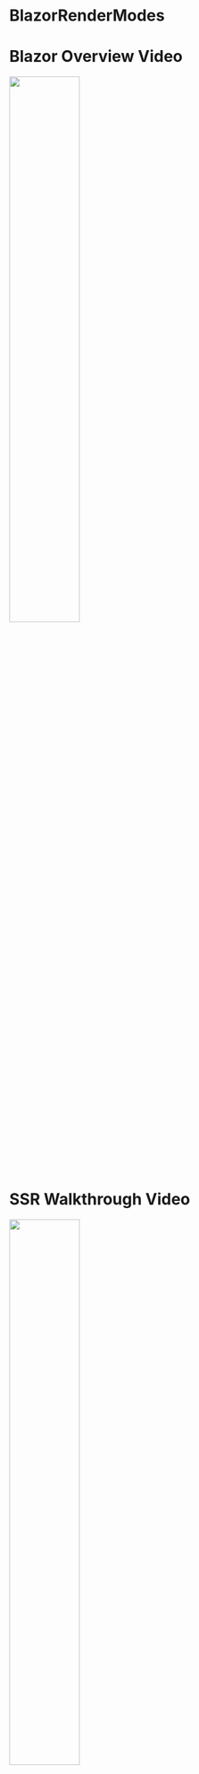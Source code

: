 # BlazorRenderModes

# Blazor Overview Video

[<img src="https://github-production-user-asset-6210df.s3.amazonaws.com/1706203/266028119-0e52140c-db7c-40a9-920a-f10aa5b1f6bb.jpg" width="50%">](https://www.youtube.com/watch?v=u4azTLLGt8U "Blazor Render Modes")

# SSR Walkthrough Video
[<img src="https://github-production-user-asset-6210df.s3.amazonaws.com/1706203/267058156-b510ab99-a1a8-4f8a-8714-859425987757.png" width="50%">](https://www.youtube.com/watch?v=2kGR1lgEL50 "Blazor Render Modes")

Blazor has 5 render modes. SSR Server Side Render, SSR Streaming Rendering, Blazor Server with SignalR, Blazor Wasm, Blazor Auto.
This repo has created demos for each render type.

The app has been built with .NET 8 RC1. To run the sample, you must download and install Visual Studio Preview and the .NET 8 SDK.

Download Visual Studio Preview
https://visualstudio.microsoft.com/vs/preview/#download-preview

Download the SDK here
https://dotnet.microsoft.com/en-us/download/dotnet/8.0

You will also need to get a TMDBApi developer key. Follow this link to get a key
https://developer.themoviedb.org/docs

To add your TMDBAPI key to the project you will navigate to the server project and edit program.cs 
You can add your key to the file or use user secrets like we did. We set the string variable with the value using a user secret. 

```cs
// your TMDB Read Access key must be in the server's secrets.json, e.g.:
// "TMDBKey": "your-API-key-here"
// Alternatively, place your API key directly over builder.Configuration["TMDBKey"]
string tmdbKey = builder.Configuration["TMDBKey"];

builder.Services.AddScoped(sp => {
    var client = new HttpClient();
    client.BaseAddress = new("https://api.themoviedb.org/3/");
    client.DefaultRequestHeaders.Authorization = new("Bearer", tmdbKey);
    return client;
});
```


